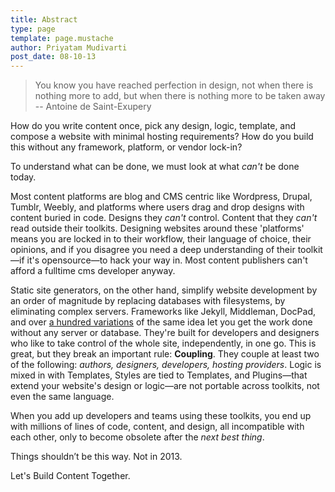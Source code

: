 ```yaml
---
title: Abstract
type: page
template: page.mustache
author: Priyatam Mudivarti
post_date: 08-10-13
---
```


> You know you have reached perfection in design, not when there is nothing more to add, but when there is nothing more to be taken away -- Antoine de Saint-Exupery


How do you write content once, pick any design, logic, template, and compose a website with minimal hosting requirements? How do you build this without any framework, platform, or vendor lock-in?

To understand what can be done, we must look at what _can't_ be done today.

Most content platforms are blog and CMS centric like Wordpress, Drupal, Tumblr, Weebly, and platforms where users drag and drop designs with content buried in code. Designs they _can't_ control. Content that they _can't_ read outside their toolkits. Designing websites around these 'platforms' means you are locked in to their workflow, their language of choice, their opinions, and if you disagree you need a deep understanding of their toolkit—if it's opensource—to hack your way in. Most content publishers can't afford a fulltime cms developer anyway.

Static site generators, on the other hand, simplify website development by an order of magnitude by replacing databases with filesystems, by eliminating complex servers. Frameworks like Jekyll, Middleman, DocPad, and over [a hundred variations](http://nanoc.ws/about/) of the same idea let you get the work done without any server or database. They're built for developers and designers who like to take control of the whole site, independently, in one go. This is great, but they break an important rule: **Coupling**. They couple at least two of the following: _authors, designers, developers, hosting providers_. Logic is mixed in with Templates, Styles are tied to Templates, and Plugins—that extend your website's design or logic—are not portable across toolkits, not even the same language.

When you add up developers and teams using these toolkits, you end up with millions of lines of code, content, and design, all incompatible with each other, only to become obsolete after the _next best thing_.

Things shouldn’t be this way. Not in 2013.

Let's Build Content Together.
